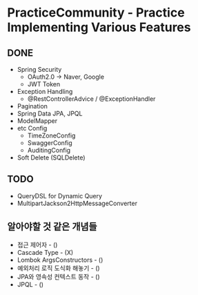 # PracticeCommunity - Practice Implementing Various Features

## DONE
- Spring Security
  - OAuth2.0 -> Naver, Google
  - JWT Token
- Exception Handling
  - @RestControllerAdvice / @ExceptionHandler
- Pagination
- Spring Data JPA, JPQL
- ModelMapper
- etc Config
  - TimeZoneConfig
  - SwaggerConfig
  - AuditingConfig
- Soft Delete (SQLDelete)

## TODO
- QueryDSL for Dynamic Query
- MultipartJackson2HttpMessageConverter

## 알아야할 것 같은 개념들
- 접근 제어자 - ()
- Cascade Type - (X)
- Lombok ArgsConstructors - ()
- 예외처리 로직 도식화 해놓기 - ()
- JPA와 영속성 컨텍스트 동작 - ()
- JPQL - ()
